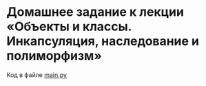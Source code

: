 # Домашнее задание к лекции «Объекты и классы. Инкапсуляция, наследование и полиморфизм»
Код в файле [main.py](https://github.com/PVLKorobov/ObjectsAndClasses-HW/blob/main/main.py)